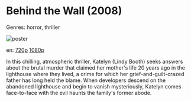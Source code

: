 # Behind the Wall (2008)

Genres: horror, thriller

![poster](http://image.tmdb.org/t/p/w500/4mo0mizWjXAFAuuK5Qd6EeMeGeW.jpg)

en:
  [720p](magnet:?xt=urn:btih:F3440FED5D0333DA111C2AD4C7AA862F4AAB6BCC&tr=udp://glotorrents.pw:6969/announce&tr=udp://tracker.opentrackr.org:1337/announce&tr=udp://torrent.gresille.org:80/announce&tr=udp://tracker.openbittorrent.com:80&tr=udp://tracker.coppersurfer.tk:6969&tr=udp://tracker.leechers-paradise.org:6969&tr=udp://p4p.arenabg.ch:1337&tr=udp://tracker.internetwarriors.net:1337)
  [1080p](magnet:?xt=urn:btih:80ca6bc851da3190a151413923be1fd3864789ed&dn=Behind+the+Wall+%282008%29+1080p+BrRip+x264+-+YIFY&tr=udp%3A%2F%2Ftracker.openbittorrent.com%3A80%2Fannounce&tr=udp%3A%2F%2Fglotorrents.pw%3A6969%2Fannounce&tr=udp%3A%2F%2Ftracker.openbittorrent.com%3A80%2Fannounce&tr=udp%3A%2F%2Ftracker.opentrackr.org%3A1337%2Fannounce&tr=udp%3A%2F%2Fzer0day.to%3A1337%2Fannounce&tr=udp%3A%2F%2Ftracker.coppersurfer.tk%3A6969%2Fannounce)
  


In this chilling, atmospheric thriller, Katelyn (Lindy Booth) seeks answers about the brutal murder that claimed her mother's life 20 years ago in the lighthouse where they lived, a crime for which her grief-and-guilt-crazed father has long held the blame. When developers descend on the abandoned lighthouse and begin to vanish mysteriously, Katelyn comes face-to-face with the evil haunts the family's former abode.